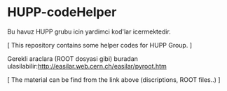 # HUPP-codeHelper
Bu havuz HUPP grubu icin yardimci kod'lar icermektedir.

[ This repository contains some helper codes for HUPP Group. ]

Gerekli araclara (ROOT dosyasi gibi) buradan ulasilabilir:http://easilar.web.cern.ch/easilar/pyroot.htm

[ The material can be find from the link above (discriptions, ROOT files..) ]
